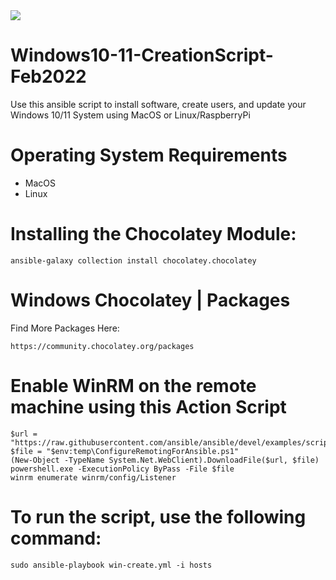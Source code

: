 <img src=https://www.gamerevolution.com/assets/uploads/2021/07/Windows-11-downgrade-to-Windows-10-1280x720.png >

# Windows10-11-CreationScript-Feb2022
Use this ansible script to install software, create users, and update your Windows 10/11 System using MacOS or Linux/RaspberryPi

# Operating System Requirements
- MacOS
- Linux

# Installing the Chocolatey Module:
```
ansible-galaxy collection install chocolatey.chocolatey
```

# Windows Chocolatey | Packages
Find More Packages Here:
```
https://community.chocolatey.org/packages
```

# Enable WinRM on the remote machine using this Action Script
```
$url = "https://raw.githubusercontent.com/ansible/ansible/devel/examples/scripts/ConfigureRemotingForAnsible.ps1"
$file = "$env:temp\ConfigureRemotingForAnsible.ps1"
(New-Object -TypeName System.Net.WebClient).DownloadFile($url, $file)
powershell.exe -ExecutionPolicy ByPass -File $file
winrm enumerate winrm/config/Listener
```
# To run the script, use the following command:
```
sudo ansible-playbook win-create.yml -i hosts
```
